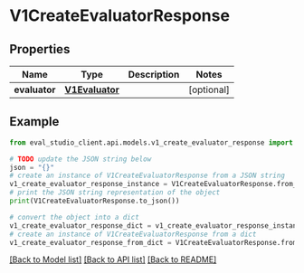 # V1CreateEvaluatorResponse


## Properties

Name | Type | Description | Notes
------------ | ------------- | ------------- | -------------
**evaluator** | [**V1Evaluator**](V1Evaluator.md) |  | [optional] 

## Example

```python
from eval_studio_client.api.models.v1_create_evaluator_response import V1CreateEvaluatorResponse

# TODO update the JSON string below
json = "{}"
# create an instance of V1CreateEvaluatorResponse from a JSON string
v1_create_evaluator_response_instance = V1CreateEvaluatorResponse.from_json(json)
# print the JSON string representation of the object
print(V1CreateEvaluatorResponse.to_json())

# convert the object into a dict
v1_create_evaluator_response_dict = v1_create_evaluator_response_instance.to_dict()
# create an instance of V1CreateEvaluatorResponse from a dict
v1_create_evaluator_response_from_dict = V1CreateEvaluatorResponse.from_dict(v1_create_evaluator_response_dict)
```
[[Back to Model list]](../README.md#documentation-for-models) [[Back to API list]](../README.md#documentation-for-api-endpoints) [[Back to README]](../README.md)


